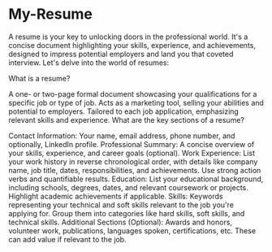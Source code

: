 # My-Resume
A resume is your key to unlocking doors in the professional world. It's a concise document highlighting your skills, experience, and achievements, designed to impress potential employers and land you that coveted interview. Let's delve into the world of resumes:

What is a resume?

A one- or two-page formal document showcasing your qualifications for a specific job or type of job.
Acts as a marketing tool, selling your abilities and potential to employers.
Tailored to each job application, emphasizing relevant skills and experience.
What are the key sections of a resume?

Contact Information: Your name, email address, phone number, and optionally, LinkedIn profile.
Professional Summary: A concise overview of your skills, experience, and career goals (optional).
Work Experience: List your work history in reverse chronological order, with details like company name, job title, dates, responsibilities, and achievements. Use strong action verbs and quantifiable results.
Education: List your educational background, including schools, degrees, dates, and relevant coursework or projects. Highlight academic achievements if applicable.
Skills: Keywords representing your technical and soft skills relevant to the job you're applying for. Group them into categories like hard skills, soft skills, and technical skills.
Additional Sections (Optional): Awards and honors, volunteer work, publications, languages spoken, certifications, etc. These can add value if relevant to the job.
